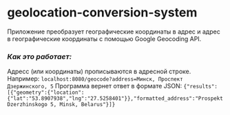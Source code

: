  # geolocation-conversion-system
Приложение преобразует географические координаты в адрес и адрес в географические координаты с помощью Google Geocoding API.

 ### ***Как это работает:*** 
Адресс (или координаты) прописываются в адресной строке. 
Например: `localhost:8080/geocode?address=Минск, Проспект Дзержинского, 5`
Программа вернет ответ в формате JSON: 
`{"results":[{"geometry":{"location":{"lat":"53.8907938","lng":"27.5258401"}},"formatted_address":"Prospekt Dzerzhinskogo 5, Minsk, Belarus"}]}`
